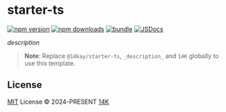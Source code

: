 <!--
 * @Description: 
 * @Author: 14K
 * @Date: 2024-04-10 16:10:48
 * @LastEditTime: 2024-04-10 18:13:38
 * @LastEditors: 14K
-->
# starter-ts

[![npm version][npm-version-src]][npm-version-href]
[![npm downloads][npm-downloads-src]][npm-downloads-href]
[![bundle][bundle-src]][bundle-href]
[![JSDocs][jsdocs-src]][jsdocs-href]

_description_

> **Note**:
> Replace `@14kay/starter-ts`, `_description_` and `14K` globally to use this template.

## License

[MIT](./LICENSE) License © 2024-PRESENT [14K](https://github.com/14Kay)

<!-- Badges -->

[npm-version-src]: https://img.shields.io/npm/v/@14kay/starter-ts?style=flat&colorA=080f12&colorB=1fa669
[npm-version-href]: https://npmjs.com/package/@14kay/starter-ts
[npm-downloads-src]: https://img.shields.io/npm/dm/@14kay/starter-ts?style=flat&colorA=080f12&colorB=1fa669
[npm-downloads-href]: https://npmjs.com/package/@14kay/starter-ts
[bundle-src]: https://img.shields.io/bundlephobia/minzip/@14kay/starter-ts?style=flat&colorA=080f12&colorB=1fa669&label=minzip
[bundle-href]: https://bundlephobia.com/result?p=@14kay/starter-ts
[license-src]: https://img.shields.io/github/license/antfu/@14kay/starter-ts.svg?style=flat&colorA=080f12&colorB=1fa669
[jsdocs-src]: https://img.shields.io/badge/jsdocs-reference-080f12?style=flat&colorA=080f12&colorB=1fa669
[jsdocs-href]: https://www.jsdocs.io/package/@14kay/starter-ts